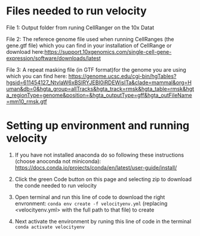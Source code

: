# Files needed to run velocity
   File 1: Output folder from runing CellRanger on the 10x Datat
   
   File 2: The referece genome file used when running CellRanges (the gene.gtf file) which you can find in your installation of CellRange or download here:https://support.10xgenomics.com/single-cell-gene-expression/software/downloads/latest
   
   File 3: A repeat masking file (in GTF format)for the genome you are using which you can find here: https://genome.ucsc.edu/cgi-bin/hgTables?hgsid=611454127_NtvlaW6xBSIRYJEBI0iRDEWisITa&clade=mammal&org=Human&db=0&hgta_group=allTracks&hgta_track=rmsk&hgta_table=rmsk&hgta_regionType=genome&position=&hgta_outputType=gff&hgta_outFileName=mm10_rmsk.gtf

# Setting up environment and running velocity
1. If you have not installed anaconda do so following these instructions (choose anoconda not miniconda):
https://docs.conda.io/projects/conda/en/latest/user-guide/install/

2. Click the green Code button on this page and selecting zip to download the conde needed to run velocity

3. Open terminal and run this line of code to download the right envronment: 
      `conda env create -f velocityenv.yml` 
      (replacing <velocityenv.yml> with the full path to that file) to create 
4. Next activate the environment by runing this line of code in the terminal `conda activate velocityenv`

